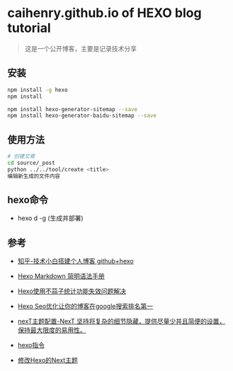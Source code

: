 # caihenry.github.io of HEXO blog tutorial
>  这是一个公开博客，主要是记录技术分享

## 安装

``` bash
npm install -g hexo
npm install

npm install hexo-generator-sitemap --save
npm install hexo-generator-baidu-sitemap --save

```

## 使用方法

``` bash
# 创建文章
cd source/_post
python ../../tool/create <title>
编辑新生成的文件内容
```

## hexo命令

* hexo d -g (生成并部署)

## 参考

* [知乎-技术小白搭建个人博客 github+hexo](https://zhuanlan.zhihu.com/p/32957389)

* [Hexo Markdown 简明语法手册](https://hyxxsfwy.github.io/2016/01/15/Hexo-Markdown-%E7%AE%80%E6%98%8E%E8%AF%AD%E6%B3%95%E6%89%8B%E5%86%8C/)

* [Hexo使用不蒜子统计功能失效问题解决](https://www.jianshu.com/p/089762f90e1c)

* [Hexo Seo优化让你的博客在google搜索排名第一](https://www.jianshu.com/p/86557c34b671)

* [nexT主题配置-NexT 坚持将复杂的细节隐藏，提供尽量少并且简便的设置，保持最大限度的易用性。](https://theme-next.iissnan.com/theme-settings.html)

* [hexo指令](https://hexo.io/zh-cn/docs/commands.html)

* [修改Hexo的Next主题](https://i.zhouhuix.cn/2016/11/24/%E4%BF%AE%E6%94%B9Hexo%E7%9A%84Next%E4%B8%BB%E9%A2%98/)